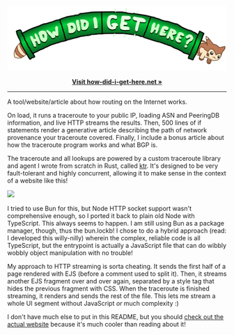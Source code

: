 <div align='center'>
<a href='https://how-did-i-get-here.net/'>
<img width='700' src='src/static/header.svg' alt='How Did I Get Here? A project by Lexi Mattick and Hack Club'>
<p><strong>Visit how-did-i-get-here.net &raquo;</strong></p>
</a>
</div>

---

A tool/website/article about how routing on the Internet works.

On load, it runs a traceroute to your public IP, loading ASN and PeeringDB information, and live HTTP streams the results. Then, 500 lines of if statements render a generative article describing the path of network provenance your traceroute covered. Finally, I include a bonus article about how the traceroute program works and what BGP is.

The traceroute and all lookups are powered by a custom traceroute library and agent I wrote from scratch in Rust, called [ktr](https://github.com/kognise/ktr/). It's designed to be very fault-tolerant and highly concurrent, allowing it to make sense in the context of a website like this!

![](https://doggo.ninja/kv6l4b.png)

I tried to use Bun for this, but Node HTTP socket support wasn't comprehensive enough, so I ported it back to plain old Node with TypeScript. This always seems to happen. I am still using Bun as a package manager, though, thus the bun.lockb! I chose to do a hybrid approach (read: I developed this willy-nilly) wherein the complex, reliable code is all TypeScript, but the entrypoint is actually a JavaScript file that can do wibbly wobbly object manipulation with no trouble!

My approach to HTTP streaming is sorta cheating. It sends the first half of a page rendered with EJS (before a comment used to split it). Then, it streams another EJS fragment over and over again, separated by a style tag that hides the previous fragment with CSS. When the traceroute is finished streaming, it renders and sends the rest of the file. This lets me stream a whole UI segment without JavaScript *or* much complexity :)

I don't have much else to put in this README, but you should [check out the actual website](https://how-did-i-get-here.net/) because it's much cooler than reading about it!